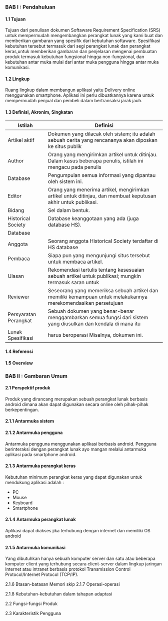 ### BAB I : Pendahuluan
#### 1.1 Tujuan
Tujuan dari penulisan dokumen Softaware Requirement Specification (SRS) untuk mempermudah mengembangkan perangkat lunak yang kami buat dan memberikan gambaran yang spesifik dari kebutuhan softaware. Spesifikasi kebutuhan tersebut termasuk dari segi perangkat lunak dan perangkat keras,untuk memberikan gambaran dan penjelasan mengenai pembuatan produk termasuk kebutuhan fungsional hingga non-fungsional, dan kebutuhan antar muka mulai dari antar muka pengguna hingga antar muka komunikasi.
#### 1.2 Lingkup
Ruang lingkup dalam membangun aplikasi yaitu Delivery online menggunakan smartphone. Aplikasi ini perlu dibuatkannya karena untuk mempermudah penjual dan pembeli dalam bertransaksi jarak jauh.
#### 1.3 Definisi, Akronim, Singkatan
|      Istilah         |               Definisi                                                                                        |
|----------------------|---------------------------------------------------------------------------------------------------------------|
|   Artikel aktif      | Dokumen yang dilacak oleh sistem; itu adalah sebuah cerita yang rencananya akan diposkan ke situs publik      |
|   Author             | Orang yang mengirimkan artikel untuk ditinjau. Dalam kasus beberapa penulis, istilah ini mengacu pada penulis |  |                      | utama, dengan siapa semua komunikasi dibuat.                                                                  |
|   Database           | Pengumpulan semua informasi yang dipantau oleh sistem ini.                                                    |
|   Editor             | Orang yang menerima artikel, mengirimkan artikel untuk ditinjau, dan membuat keputusan akhir untuk publikasi. |
|   Bidang             | Sel dalam bentuk.                                                                                             |
|   Historical Society | Database keanggotaan yang ada (juga database HS).                                                             |
|   Database           |                                                                                                               |
|   Anggota            | Seorang anggota Historical Society terdaftar di HS database                                                   |
|   Pembaca            | Siapa pun yang mengunjungi situs tersebut untuk membaca artikel.                                              |
|   Ulasan             | Rekomendasi tertulis tentang kesesuaian sebuah artikel untuk publikasi; mungkin termasuk saran untuk          |  |                      |                                                                                                               |
|   Reviewer           | Seseorang yang memeriksa sebuah artikel dan memiliki kemampuan untuk melakukannya merekomendasikan persetujuan|  |                      | artikel untuk publikasi atau mohon agar perubahan dilakukan di artikel.                                       |
| Persyaratan Perangkat| Sebuah dokumen yang benar-benar menggambarkan semua fungsi dari sistem yang diusulkan dan kendala di mana itu |
| Lunak Spesifikasi    | harus beroperasi Misalnya, dokumen ini.                                                                       |

#### 1.4 Referensi
#### 1.5 Overview
### BAB II : Gambaran Umum
#### 2.1 Perspektif produk
Produk yang dirancang merupakan sebuah perangkat lunak berbasis android
dimana akan dapat digunakan secara online oleh pihak-pihak berkepentingan.
#### 2.1.1 Antarmuka sistem
#### 2.1.2 Antarmuka pengguna
Antarmuka pengguna menggunakan aplikasi berbasis android. Pengguna berinteraksi dengan perangkat lunak ayo mangan melalui antarmuka aplikasi pada smartphone android.
#### 2.1.3 Antarmuka perangkat keras
Kebutuhan minimum perangkat keras yang dapat digunakan untuk mendukung aplikasi adalah :

- PC
- Mouse
- Keyboard
- Smartphone 
#### 2.1.4 Antarmuka perangkat lunak
Aplikasi dapat diakses jika terhubung dengan internet dan memiliki OS android
#### 2.1.5 Antarmuka komunikasi
Yang dibutuhkan hanya sebuah komputer server dan satu atau
beberapa komputer client yang terhubung secara client-server dalam
lingkup jaringan Internet atau intranet berbasis protokol Transmission
Control Protocol/Internet Protocol (TCP/IP).

2.1.6 Btasan-batasan Memori
skip
2.1.7 Operasi-operasi

2.1.8 Kebutuhan-kebutuhan dalam tahapan adaptasi

2.2 Fungsi-fungsi Produk

2.3 Karakteristik Pengguna
